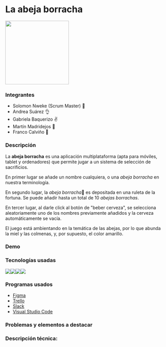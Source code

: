 # La abeja borracha # 
<img src="https://img2.freepng.es/20180423/ige/kisspng-beer-drinking-horn-honey-bee-bee-theme-5ade0efd2abfe8.4605114015245022691751.jpg" width="200" height="200">


### Integrantes
- Solomon Nweke (Scrum Master) :wave:
- Andrea Suárez :ok_hand:
- Gabriela Baquerizo :v:
- Martín Madridejos :crossed_fingers:
- Franco Calviño :call_me_hand:

### Descripción

La <b>abeja borracha</b> es una aplicación multiplataforma (apta para móviles, tablet y ordenadores) que permite jugar a un sistema de selección de sacrificios.

En primer lugar se añade un nombre cualquiera, o una <i>abeja borracha</i> en nuestra terminología. 

En segundo lugar, la <i>abeja borracha</i>:honeybee: es depositada en una ruleta de la fortuna. Se puede añadir hasta un total de 10 <i>abejas borrachas</i>. 

En tercer lugar, al darle click al botón de "beber cerveza", se selecciona aleatoriamente uno de los nombres previamente añadidos y la cerveza automáticamente se vacía. 

El juego está ambientando en la temática de las abejas, por lo que abunda la miel y las colmenas, y, por supuesto, el color amarillo. 


### Demo

### Tecnologías usadas
<img src="https://img.icons8.com/color/48/000000/javascript.png"/><img src="https://img.icons8.com/color/48/000000/html-5--v1.png"/><img src="https://img.icons8.com/color/48/000000/css3.png"/><img src="https://img.icons8.com/color/48/000000/sass.png"/>

### Programas usados
- [Figma][webFigma]
- [Trello][webTrello]
- [Slack][webSlack]
- [Visual Studio Code][webVisual]

### Problemas y elementos a destacar

### Descripción técnica: 


<!-- links -->
[webFigma]: figma.com
[webTrello]: trello.com
[webSlack]: trello.com
[webVisual]: https://visualstudio.microsoft.com/es/
